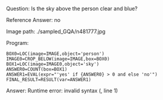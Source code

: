 Question: Is the sky above the person clear and blue?

Reference Answer: no

Image path: ./sampled_GQA/n481777.jpg

Program:

```
BOX0=LOC(image=IMAGE,object='person')
IMAGE0=CROP_BELOW(image=IMAGE,box=BOX0)
BOX1=LOC(image=IMAGE0,object='sky')
ANSWER0=COUNT(box=BOX1)
ANSWER1=EVAL(expr="'yes' if {ANSWER0} > 0 and else 'no'")
FINAL_RESULT=RESULT(var=ANSWER1)
```
Answer: Runtime error: invalid syntax (<string>, line 1)

